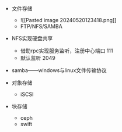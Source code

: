 - 文件存储
	- ![[Pasted image 20240520123418.png]]
	- FTP/NFS/SAMBA
- NFS实现硬盘共享
	- 借助rpc实现服务监听，注册中心端口 111
	- 默认监听 2049
- samba——windows与linux文件传输协议

- 对象存储
	- iSCSI
- 块存储
	- ceph
	- swift